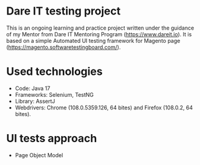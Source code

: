 # Dare IT testing project
This is an ongoing learning and practice project written under the guidance of my Mentor from Dare IT Mentoring Program (https://www.dareit.io).
It is based on a simple Automated UI testing framework for Magento page (https://magento.softwaretestingboard.com/).

# Used technologies
* Code: Java 17
* Frameworks: Selenium, TestNG 
* Library: AssertJ 
* Webdrivers: Chrome (108.0.5359.126, 64 bites) and Firefox (108.0.2, 64 bites).

# UI tests approach
* Page Object Model